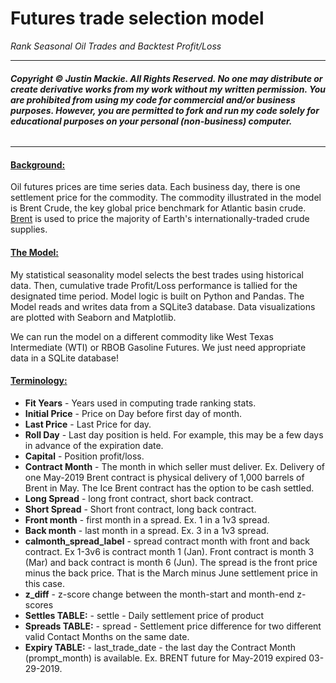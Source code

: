 # Futures trade selection model
*Rank Seasonal Oil Trades and Backtest Profit/Loss*

***
###### ***Copyright © Justin Mackie. All Rights Reserved.  No one may distribute or create derivative works from my work without my written permission.  You are prohibited from using my code for commercial and/or business purposes.  However, you are permitted to fork and run my code solely for educational purposes on your personal (non-business) computer.***
***
#### <ins>Background:</ins>
Oil futures prices are time series data.  Each business day, there is one settlement price for the commodity.  The commodity illustrated in the model is Brent Crude, the key global price benchmark for Atlantic basin crude.  [Brent]( https://www.theice.com/products/219/Brent-Crude-Futures/specs)  is used to price the majority of Earth's internationally-traded crude supplies.

#### <ins>The Model:</ins>
My statistical seasonality model selects the best trades using historical data.  Then, cumulative trade Profit/Loss performance is tallied for the designated time period.  Model logic is built on Python and Pandas.  The Model reads and writes data from a SQLite3 database.  Data visualizations are plotted with Seaborn and Matplotlib.

We can run the model on a different commodity like West Texas Intermediate (WTI) or RBOB Gasoline Futures.  We just need appropriate data in a SQLite database!


#### <ins>Terminology:</ins>
* **Fit Years** - Years used in computing trade ranking stats.
* **Initial Price** - Price on Day before first day of month.
* **Last Price** - Last Price for day.
* **Roll Day** - Last day position is held.  For example, this may be a few days in advance of the expiration date.
* **Capital** - Position profit/loss.
* **Contract Month** - The month in which seller must deliver.  Ex. Delivery of one May-2019 Brent contract is physical delivery of 1,000 barrels of Brent in May.  The Ice Brent contract has the option to be cash settled.
* **Long Spread** - long front contract, short back contract.
* **Short Spread** - Short front contract, long back contract.
* **Front month** - first month in a spread.  Ex. 1 in a 1v3 spread.
* **Back month** - last  month in a spread.  Ex. 3 in a 1v3 spread.
* **calmonth_spread_label** - spread contract month with front and back contract.  Ex 1-3v6 is contract month 1 (Jan).  Front contract is month 3 (Mar) and back contract is month 6 (Jun).  The spread is the front price minus the back price.  That is the March minus June settlement price in this case.
* **z_diff** - z-score change between the month-start and month-end z-scores
* **Settles TABLE:** - settle - Daily settlement price of product
* **Spreads TABLE:** - spread - Settlement price difference for two different valid Contact Months on the same date.
* **Expiry TABLE:** - last_trade_date - the last day the Contract Month (prompt_month) is available.  Ex. BRENT future for May-2019  expired 03-29-2019.
